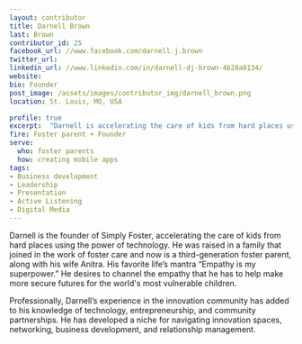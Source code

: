 ```yaml
---
layout: contributor
title: Darnell Brown
last: Brown
contributor_id: 25
facebook_url: //www.facebook.com/darnell.j.brown
twitter_url: 
linkedin_url: //www.linkedin.com/in/darnell-dj-brown-4b28a0134/
website: 
bio: Founder
post_image: /assets/images/contributor_img/darnell_brown.png
location: St. Louis, MO, USA

profile: true
excerpt:  "Darnell is accelerating the care of kids from hard places using the power of technology. Career Path: Foster parent + Founder"
fire: Foster parent + Founder
serve:
  who: foster parents
  how: creating mobile apps
tags:
- Business development
- Leadership
- Presentation
- Active Listening
- Digital Media
---
```

Darnell is the founder of Simply Foster, accelerating the care of kids from hard places using the power of technology. He was raised in a family that joined in the work of foster care and now is a third-generation foster parent, along with his wife Anitra. His favorite life’s mantra “Empathy is my superpower.” He desires to channel the empathy that he has to help make more secure futures for the world's most vulnerable children.

Professionally, Darnell’s experience in the innovation community has added to his knowledge of technology, entrepreneurship, and community partnerships. He has developed a niche for navigating innovation spaces, networking, business development, and relationship management.
